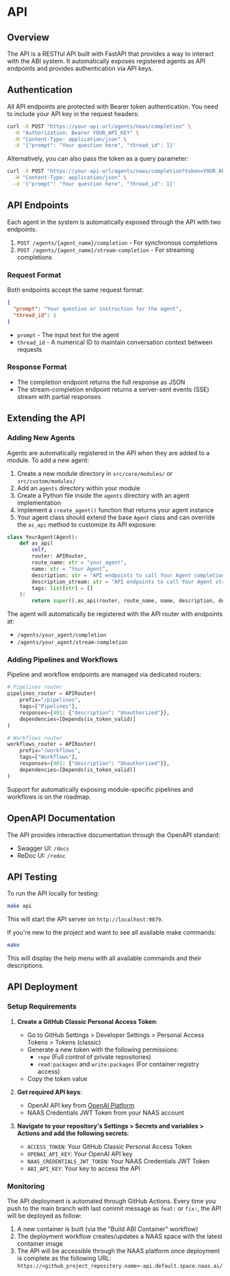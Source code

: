 # API

## Overview

The API is a RESTful API built with FastAPI that provides a way to interact with the ABI system. It automatically exposes registered agents as API endpoints and provides authentication via API keys.

## Authentication

All API endpoints are protected with Bearer token authentication. You need to include your API key in the request headers:

```bash
curl -X POST "https://your-api-url/agents/naas/completion" \
  -H "Authorization: Bearer YOUR_API_KEY" \
  -H "Content-Type: application/json" \
  -d '{"prompt": "Your question here", "thread_id": 1}'
```

Alternatively, you can also pass the token as a query parameter:

```bash
curl -X POST "https://your-api-url/agents/naas/completion?token=YOUR_API_KEY" \
  -H "Content-Type: application/json" \
  -d '{"prompt": "Your question here", "thread_id": 1}'
```

## API Endpoints

Each agent in the system is automatically exposed through the API with two endpoints:

1. `POST /agents/{agent_name}/completion` - For synchronous completions
2. `POST /agents/{agent_name}/stream-completion` - For streaming completions

### Request Format

Both endpoints accept the same request format:

```json
{
  "prompt": "Your question or instruction for the agent",
  "thread_id": 1
}
```

- `prompt` - The input text for the agent
- `thread_id` - A numerical ID to maintain conversation context between requests

### Response Format

- The completion endpoint returns the full response as JSON
- The stream-completion endpoint returns a server-sent events (SSE) stream with partial responses

## Extending the API

### Adding New Agents

Agents are automatically registered in the API when they are added to a module. To add a new agent:

1. Create a new module directory in `src/core/modules/` or `src/custom/modules/`
2. Add an `agents` directory within your module
3. Create a Python file inside the `agents` directory with an agent implementation
4. Implement a `create_agent()` function that returns your agent instance
5. Your agent class should extend the base `Agent` class and can override the `as_api` method to customize its API exposure:

```python
class YourAgent(Agent):
    def as_api(
        self, 
        router: APIRouter, 
        route_name: str = "your_agent", 
        name: str = "Your Agent", 
        description: str = "API endpoints to call Your Agent completion.", 
        description_stream: str = "API endpoints to call Your Agent stream completion.",
        tags: list[str] = []
    ):
        return super().as_api(router, route_name, name, description, description_stream, tags)
```

The agent will automatically be registered with the API router with endpoints at:
- `/agents/your_agent/completion`
- `/agents/your_agent/stream-completion`

### Adding Pipelines and Workflows

Pipeline and workflow endpoints are managed via dedicated routers:

```python
# Pipelines router
pipelines_router = APIRouter(
    prefix="/pipelines", 
    tags=["Pipelines"],
    responses={401: {"description": "Unauthorized"}},
    dependencies=[Depends(is_token_valid)]
)

# Workflows router
workflows_router = APIRouter(
    prefix="/workflows", 
    tags=["Workflows"],
    responses={401: {"description": "Unauthorized"}},
    dependencies=[Depends(is_token_valid)]
)
```

Support for automatically exposing module-specific pipelines and workflows is on the roadmap.

## OpenAPI Documentation

The API provides interactive documentation through the OpenAPI standard:

- Swagger UI: `/docs`
- ReDoc UI: `/redoc`

## API Testing

To run the API locally for testing:

```bash
make api
```

This will start the API server on `http://localhost:9879`.

If you're new to the project and want to see all available make commands:

```bash
make
```

This will display the help menu with all available commands and their descriptions.

## API Deployment

### Setup Requirements

1. **Create a GitHub Classic Personal Access Token**:
   - Go to GitHub Settings > Developer Settings > Personal Access Tokens > Tokens (classic)
   - Generate a new token with the following permissions:
     - `repo` (Full control of private repositories)
     - `read:packages` and `write:packages` (For container registry access)
   - Copy the token value

2. **Get required API keys**:
   - OpenAI API key from [OpenAI Platform](https://platform.openai.com/api-keys)
   - NAAS Credentials JWT Token from your NAAS account

3. **Navigate to your repository's Settings > Secrets and variables > Actions and add the following secrets**:
   - `ACCESS_TOKEN`: Your GitHub Classic Personal Access Token
   - `OPENAI_API_KEY`: Your OpenAI API key
   - `NAAS_CREDENTIALS_JWT_TOKEN`: Your NAAS Credentials JWT Token
   - `ABI_API_KEY`: Your key to access the API

### Monitoring

The API deployment is automated through GitHub Actions. 
Every time you push to the main branch with last commit message as `feat:` or `fix:`, the API will be deployed as follow:

1. A new container is built (via the "Build ABI Container" workflow)
2. The deployment workflow creates/updates a NAAS space with the latest container image
3. The API will be accessible through the NAAS platform once deployment is complete as the following URL: `https://<github_project_repository.name>-api.default.space.naas.ai/`
